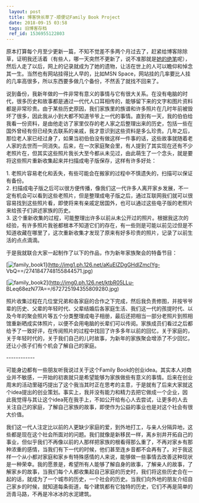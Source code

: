 ```yaml
---
 layout: post
 title: 博客快长草了-顺便记Family Book Project
 date: 2018-09-15 03:58
 tags: 旧博客存档
 ref_id: 1536955122803
---
```

原本打算每个月至少更新一篇，不知不觉差不多两个月过去了，赶紧给博客除除草，证明我还活着（有些人，哪一天突然不更新了，说不准那就是[她的绝笔](http://weibo.com/xiaofan116)呢），然后人走了以后，网上的记录就成为了她的遗物，让活在世上的人可以瞻仰和悼念其一生。当然也有网站挂得比人早的，比如MSN
Space，网站挂的几率要比人挂的几率高很多，所以东西要多做几个备份，不然丢了就找不回来了。

说到备份，我新年做的一件非常有意义的事情与它有很大关系。在没有电脑的时代，很多历史和故事都是通过一代代人口耳相传的，能够留下来的文字和图片资料都是非常珍贵。由于某些历史原因，我们家族里的族谱和许多照片在几时年前被毁坏了很多，因此我从小到大都不知道爷爷上一代的事情。直到有一天，我的伯伯给我看一份资料，是由他走访了家里仅存的老人家之后整理出来的历史，包括一些在国外曾经有但已经失去联系的亲戚，我才意识到这些资料是多么珍贵。几年之后，那位老人家已经过身了，如果当初伯伯没有做这样一件事的话，这些故事就随着老人家的去世而一同消失。后来，在一次家庭聚会里，有人提到了其实现在还有不少老照片在，但其实这些照片我长大至今都从未见过，由此萌生了一个念头，就是要将这些照片重新收集起来并扫描成电子版保存，这样有许多好处：

1\. 老照片容易老化和丢失，有些可能会在搬家的过程中不慎遗失的，扫描可以保证有备份。  
2\.
扫描成电子版之后可以很方便传播，像我们这一代许多人离开家乡发展，不一定有机会可以看到这些老照片，但是整理成电子版之后，通过互联网我们就可以很容易找到这些照片看，即使将来有亲戚定居国外，也可以通过这些电子版的老照片来给孩子们讲述家族的历史。  
3\.
这个重新收集的过程，可能整理出许多以前从未公开过的照片。根据我这次的经验，有许多照片我爸都根本不知道它们的存在，有一些则是可能以前见过但是不知道收藏在哪里了，这次重新收集才发现了原来有好多珍贵的照片，记录了以前生活的点点滴滴。

于是我就联合大家一起制作了以下的作品，作为新年家族聚会的特备节目：

[![family_book1](http://imglf3.nosdn0.126.net/img/d3RhVFdGTXZTU3FWYjUvU0NEZTFhcHV2MHd4T0trc1RpUUNYZ2FFRVNGNy9odUlhcUlITVFBPT0.jpg)](http://img1.ph.126.net/aKuEIZDgGHdlZmclYg-
VbQ==/2741847748155844571.jpg)

[![family_book2](http://imglf3.nosdn0.126.net/img/d3RhVFdGTXZTU3FWYjUvU0NEZTFhZ0NVMWl1allMY3g1ajh4Ny9vVmFhZFZONWlnTExIMWNnPT0.jpg)](http://img0.ph.126.net/ktbR05LLu-
BLeq68ezN77A==/672725194355809280.jpg)

照片收集过程在几位堂兄弟和各家庭的合作之下完成，然后我负责修图，并按爷爷辈的历史、父辈的年轻时代、父辈结婚后各家庭生活、我们这一代的孩提时代、以及今年的聚会照片等五个分类整理成电子相册，最后还把相当一部分老照片到照相馆重新晒成实体照片，以便不会用电脑的长辈们可以传阅。家族成员们看过之后都给予了一致好评，在传阅照片的过程中找回了许多多年以前的回忆，关于家庭的，关于年轻时代的，关于我们自己的儿时故事，为新年的家族聚会增添了不少回忆，还让小孩子们有个机会了解自己的家庭。

\------------

可能身边都有一些朋友听我说过关于这个Family
Book的创业idea。其实本人对商业并不敏感，一开始的初衷就只是希望能够为家族做些有意义的事情。后来在创业周末的活动里碰巧提出了这个我当其时正在思考的主意，于是就有了后来大家就这个idea提出的创业策划。事实上，我并没有能力和精力去把它做成一个企业，因此我觉得与其让这个idea死在我手上，不如公开给有心人去尝试，让更多的人去关注自己的家庭，了解自己家族的故事，即使作为公益的事业也是对这个社会有很大价值。

我们这一代人注定比以前的人更缺少家庭的爱，到外地打工，与亲人分隔异地，这些都是现在这个社会所面对的问题。我们就像是新移民一样，离乡别井开拓自己的事业，但似乎我们不再像以前的人那样把家族的根看得那么重了，不再对家乡有那种浓重的感情，当我们有下一代的时候，他们甚至连乡音都不会再有了。对于我这样一个从小都对家庭和家乡有特殊感情的人来说，能够做一些事情去改善这种现状是一种荣幸。我的愿景是，希望所有人能够了解自身的故事，了解亲人的故事，了解家乡的故事，当我们每个人都收集起自己家庭的历史时，我们将这些历史合在一起的话，就成为了一个城市的历史，一个社会的历史。当我们向外地的朋友介绍自己家乡的时候，就知道每条街道，每个建筑都有它独特的历史，它们不再是简单的沥青马路，不再是冷冰冰的水泥建筑。

